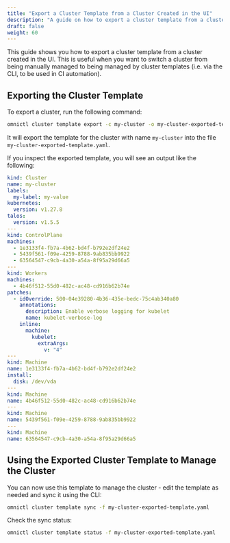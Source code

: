 ```yaml
---
title: "Export a Cluster Template from a Cluster Created in the UI"
description: "A guide on how to export a cluster template from a cluster created in the UI."
draft: false
weight: 60
---
```


This guide shows you how to export a cluster template from a cluster created in the UI.
This is useful when you want to switch a cluster from being manually managed
to being managed by cluster templates (i.e. via the CLI, to be used in CI automation).

## Exporting the Cluster Template

To export a cluster, run the following command:

```bash
omnictl cluster template export -c my-cluster -o my-cluster-exported-template.yaml
```

It will export the template for the cluster with name `my-cluster` into the file `my-cluster-exported-template.yaml`.

If you inspect the exported template, you will see an output like the following:

```yaml
kind: Cluster
name: my-cluster
labels:
  my-label: my-value
kubernetes:
  version: v1.27.8
talos:
  version: v1.5.5
---
kind: ControlPlane
machines:
  - 1e3133f4-fb7a-4b62-bd4f-b792e2df24e2
  - 5439f561-f09e-4259-8788-9ab835bb9922
  - 63564547-c9cb-4a30-a54a-8f95a29d66a5
---
kind: Workers
machines:
  - 4b46f512-55d0-482c-ac48-cd916b62b74e
patches:
  - idOverride: 500-04e39280-4b36-435e-bedc-75c4ab340a80
    annotations:
      description: Enable verbose logging for kubelet
      name: kubelet-verbose-log
    inline:
      machine:
        kubelet:
          extraArgs:
            v: "4"
---
kind: Machine
name: 1e3133f4-fb7a-4b62-bd4f-b792e2df24e2
install:
  disk: /dev/vda
---
kind: Machine
name: 4b46f512-55d0-482c-ac48-cd916b62b74e
---
kind: Machine
name: 5439f561-f09e-4259-8788-9ab835bb9922
---
kind: Machine
name: 63564547-c9cb-4a30-a54a-8f95a29d66a5
```

## Using the Exported Cluster Template to Manage the Cluster

You can now use this template to manage the cluster - edit the template as needed and sync it using the CLI:

```bash
omnictl cluster template sync -f my-cluster-exported-template.yaml
```

Check the sync status:

```bash
omnictl cluster template status -f my-cluster-exported-template.yaml
```
